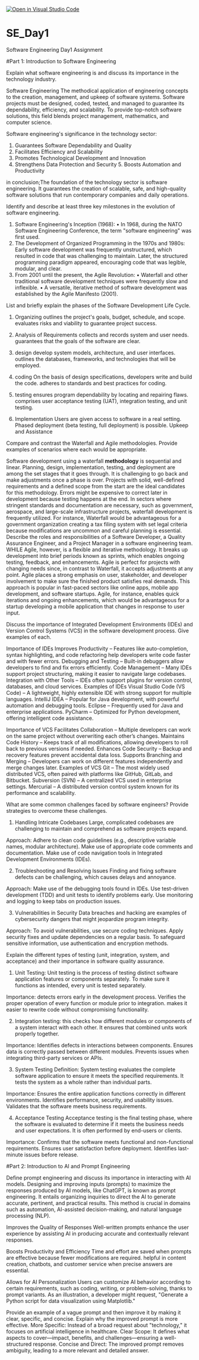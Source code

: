 [![Open in Visual Studio Code](https://classroom.github.com/assets/open-in-vscode-2e0aaae1b6195c2367325f4f02e2d04e9abb55f0b24a779b69b11b9e10269abc.svg)](https://classroom.github.com/online_ide?assignment_repo_id=18415585&assignment_repo_type=AssignmentRepo)
# SE_Day1
Software Engineering Day1 Assignment

#Part 1: Introduction to Software Engineering

Explain what software engineering is and discuss its importance in the technology industry.

Software Engineering The methodical application of engineering concepts to the creation, management, and upkeep of software systems. Software projects must be designed, coded, tested, and managed to guarantee its dependability, efficiency, and scalability.  To provide top-notch software solutions, this field blends project management, mathematics, and computer science.

 Software engineering's significance in the technology sector:
 1. Guarantees Software Dependability and Quality
 2. Facilitates Efficiency and Scalability
 3. Promotes Technological Development and Innovation
 4. Strengthens Data Protection and Security 5. Boosts Automation and Productivity

 in conclusion;The foundation of the technology sector is software engineering.  It guarantees the creation of scalable, safe, and high-quality software solutions that run contemporary companies and daily operations.


Identify and describe at least three key milestones in the evolution of software engineering.
1. Software Engineering's Inception (1968):
 • In 1968, during the NATO Software Engineering Conference, the term "software engineering" was first used.
 2. The Development of Organized Programming in the 1970s and 1980s:
 Early software development was frequently unstructured, which resulted in code that was challenging to maintain. Later, the structured programming paradigm appeared, encouraging code that was legible, modular, and clear.
 3. From 2001 until the present, the Agile Revolution:
 • Waterfall and other traditional software development techniques were frequently slow and inflexible.
 • A versatile, iterative method of software development was established by the Agile Manifesto (2001).



List and briefly explain the phases of the Software Development Life Cycle.

1. Organizing
 outlines the project's goals, budget, schedule, and scope.
 evaluates risks and viability to guarantee project success.

 2. Analysis of Requirements
 collects and records system and user needs.
 guarantees that the goals of the software are clear.

3. design
 develop system models, architecture, and user interfaces.
 outlines the databases, frameworks, and technologies that will be employed.
 
 4. coding
 On the basis of design specifications, developers write and build the code.
 adheres to standards and best practices for coding.

5. testing
 ensures program dependability by locating and repairing flaws.
 comprises user acceptance testing (UAT), integration testing, and unit testing.
 
 6. Implementation
 Users are given access to software in a real setting.
 Phased deployment (beta testing, full deployment) is possible.
 Upkeep and Assistance


Compare and contrast the Waterfall and Agile methodologies. Provide examples of scenarios where each would be appropriate.

Software development using a waterfall **methodology** is sequential and linear.  Planning, design, implementation, testing, and deployment are among the set stages that it goes through.  It is challenging to go back and make adjustments once a phase is over.  Projects with solid, well-defined requirements and a defined scope from the start are the ideal candidates for this methodology.  Errors might be expensive to correct later in development because testing happens at the end.  In sectors where stringent standards and documentation are necessary, such as government, aerospace, and large-scale infrastructure projects, waterfall development is frequently utilized.  For instance, Waterfall would be advantageous for a government organization creating a tax filing system with set legal criteria because modifications are uncommon and careful planning is essential.
Describe the roles and responsibilities of a Software Developer, a Quality Assurance Engineer, and a Project Manager in a software engineering team.
WHILE 
Agile, however, is a flexible and iterative methodology.  It breaks up development into brief periods known as sprints, which enables ongoing testing, feedback, and enhancements.  Agile is perfect for projects with changing needs since, in contrast to Waterfall, it accepts adjustments at any point.  Agile places a strong emphasis on user, stakeholder, and developer involvement to make sure the finished product satisfies real demands.  This approach is popular in fast-paced sectors like online apps, mobile app development, and software startups.  Agile, for instance, enables quick iterations and ongoing enhancements, which would be advantageous for a startup developing a mobile application that changes in response to user input.


Discuss the importance of Integrated Development Environments (IDEs) and Version Control Systems (VCS) in the software development process. Give examples of each.

Importance of IDEs
Improves Productivity – Features like auto-completion, syntax highlighting, and code refactoring help developers write code faster and with fewer errors.
Debugging and Testing – Built-in debuggers allow developers to find and fix errors efficiently.
Code Management – Many IDEs support project structuring, making it easier to navigate large codebases.
Integration with Other Tools – IDEs often support plugins for version control, databases, and cloud services.
Examples of IDEs
Visual Studio Code (VS Code) – A lightweight, highly extensible IDE with strong support for multiple languages.
IntelliJ IDEA – Popular for Java development, with powerful automation and debugging tools.
Eclipse – Frequently used for Java and enterprise applications.
PyCharm – Optimized for Python development, offering intelligent code assistance.

Importance of VCS
Facilitates Collaboration – Multiple developers can work on the same project without overwriting each other’s changes.
Maintains Code History – Keeps track of all modifications, allowing developers to roll back to previous versions if needed.
Enhances Code Security – Backup and recovery features prevent accidental data loss.
Supports Branching and Merging – Developers can work on different features independently and merge changes later.
Examples of VCS
Git – The most widely used distributed VCS, often paired with platforms like GitHub, GitLab, and Bitbucket.
Subversion (SVN) – A centralized VCS used in enterprise settings.
Mercurial – A distributed version control system known for its performance and scalability.

What are some common challenges faced by software engineers? Provide strategies to overcome these challenges.

1. Handling Intricate Codebases
 Large, complicated codebases are challenging to maintain and comprehend as software projects expand.

 Approach:
 Adhere to clean code guidelines (e.g., descriptive variable names, modular architecture).
 Make use of appropriate code comments and documentation.
 Make use of code navigation tools in Integrated Development Environments (IDEs).
 
 2. Troubleshooting and Resolving Issues
 Finding and fixing software defects can be challenging, which causes delays and annoyance.

 Approach:
 Make use of the debugging tools found in IDEs.
 Use test-driven development (TDD) and unit tests to identify problems early.
 Use monitoring and logging to keep tabs on production issues.

3. Vulnerabilities in Security
 Data breaches and hacking are examples of cybersecurity dangers that might jeopardize program integrity.

 Approach:
 To avoid vulnerabilities, use secure coding techniques.
 Apply security fixes and update dependencies on a regular basis.
 To safeguard sensitive information, use authentication and encryption methods.
 

Explain the different types of testing (unit, integration, system, and acceptance) and their importance in software quality assurance.
1. Unit Testing:
   Unit testing is the process of testing distinct software application features or components separately.  To make sure it functions as intended, every unit is tested separately.

Importance:
detects errors early in the development process.
Verifies the proper operation of every function or module prior to integration.
makes it easier to rewrite code without compromising functionality.

2. Integration testing:
   this checks how different modules or components of a system interact with each other. It ensures that combined units work properly together.

Importance:
Identifies defects in interactions between components.
Ensures data is correctly passed between different modules.
Prevents issues when integrating third-party services or APIs.

3. System Testing
Definition: System testing evaluates the complete software application to ensure it meets the specified requirements. It tests the system as a whole rather than individual parts.

Importance:
Ensures the entire application functions correctly in different environments.
Identifies performance, security, and usability issues.
Validates that the software meets business requirements.

4. Acceptance Testing
Acceptance testing is the final testing phase, where the software is evaluated to determine if it meets the business needs and user expectations. It is often performed by end-users or clients.

Importance:
Confirms that the software meets functional and non-functional requirements.
Ensures user satisfaction before deployment.
Identifies last-minute issues before release.

#Part 2: Introduction to AI and Prompt Engineering


Define prompt engineering and discuss its importance in interacting with AI models.
Designing and improving inputs (prompts) to maximize the responses produced by AI models, like ChatGPT, is known as prompt engineering.  It entails organizing inquiries to direct the AI to generate accurate, pertinent, and practical results.  This method is crucial in domains such as automation, AI-assisted decision-making, and natural language processing (NLP).


 Improves the Quality of Responses
 Well-written prompts enhance the user experience by assisting AI in producing accurate and contextually relevant responses.
 
 Boosts Productivity and Efficiency
 Time and effort are saved when prompts are effective because fewer modifications are required.
 helpful in content creation, chatbots, and customer service when precise answers are essential.

 Allows for AI Personalization
 Users can customize AI behavior according to certain requirements, such as coding, writing, or problem-solving, thanks to prompt variants.
 As an illustration, a developer might request, "Generate a Python script for data visualization using Matplotlib."

Provide an example of a vague prompt and then improve it by making it clear, specific, and concise. Explain why the improved prompt is more effective.
More Specific: Instead of a broad request about "technology," it focuses on artificial intelligence in healthcare.
Clear Scope: It defines what aspects to cover—impact, benefits, and challenges—ensuring a well-structured response.
Concise and Direct: The improved prompt removes ambiguity, leading to a more relevant and detailed answer.
